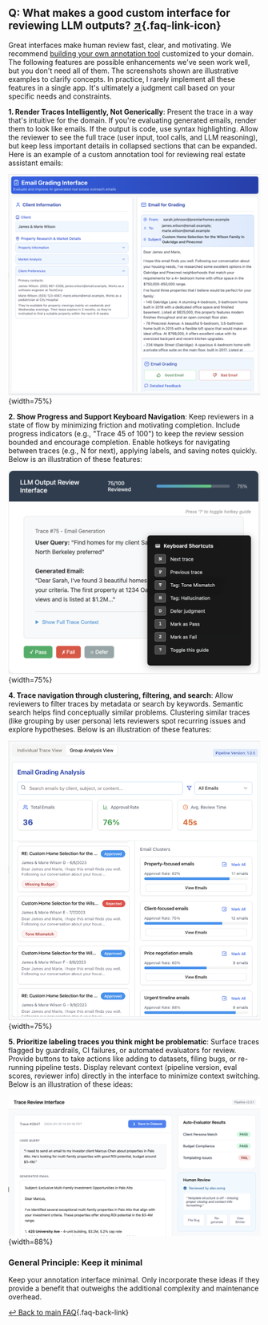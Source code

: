 ## Q: What makes a good custom interface for reviewing LLM outputs? [↗](/blog/posts/evals-faq/what-makes-a-good-custom-interface-for-reviewing-llm-outputs.html){.faq-link-icon}

Great interfaces make human review fast, clear, and motivating. We recommend [building your own annotation tool](/blog/posts/evals-faq/should-i-build-a-custom-annotation-tool-or-use-something-off-the-shelf.html) customized to your domain. The following features are possible enhancements we've seen work well, but you don't need all of them. The screenshots shown are illustrative examples to clarify concepts. In practice, I rarely implement all these features in a single app. It's ultimately a judgment call based on your specific needs and constraints.

**1. Render Traces Intelligently, Not Generically**: Present the trace in a way that's intuitive for the domain.  If you're evaluating generated emails, render them to look like emails. If the output is code, use syntax highlighting. Allow the reviewer to see the full trace (user input, tool calls, and LLM reasoning), but keep less important details in collapsed sections that can be expanded. Here is an example of a custom annotation tool for reviewing real estate assistant emails:

![A custom interface for reviewing emails for a real estate assistant.](images/emailinterface1.png){width=75%}

**2. Show Progress and Support Keyboard Navigation**: Keep reviewers in a state of flow by minimizing friction and motivating completion. Include progress indicators (e.g., "Trace 45 of 100") to keep the review session bounded and encourage completion. Enable hotkeys for navigating between traces (e.g., N for next), applying labels, and saving notes quickly.  Below is an illustration of these features:

![An annotation interface with a progress bar and hotkey guide](images/hotkey.png){width=75%}

**4. Trace navigation through clustering, filtering, and search**: Allow reviewers to filter traces by metadata or search by keywords. Semantic search helps find conceptually similar problems. Clustering similar traces (like grouping by user persona) lets reviewers spot recurring issues and explore hypotheses.  Below is an illustration of these features:

![Cluster view showing groups of emails, such as property-focused or client-focused examples. Reviewers can drill into a group to see individual traces.](images/group1.png){width=75%}

**5. Prioritize labeling traces you think might be problematic**: Surface traces flagged by guardrails, CI failures, or automated evaluators for review. Provide buttons to take actions like adding to datasets, filing bugs, or re-running pipeline tests. Display relevant context (pipeline version, eval scores, reviewer info) directly in the interface to minimize context switching. Below is an illustration of these ideas:

![A trace view that allows you to quickly see auto-evaluator verdict, add traces to dataset or open issues.  Also shows metadata like pipeline version, reviewer info, and more.](images/ci.png){width=88%}

### General Principle: Keep it minimal

Keep your annotation interface minimal. Only incorporate these ideas if they provide a benefit that outweighs the additional complexity and maintenance overhead.

[↩ Back to main FAQ](/blog/posts/evals-faq/#q-what-makes-a-good-custom-interface-for-reviewing-llm-outputs){.faq-back-link}